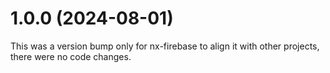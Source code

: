 # 1.0.0 (2024-08-01)

This was a version bump only for nx-firebase to align it with other projects, there were no code changes.